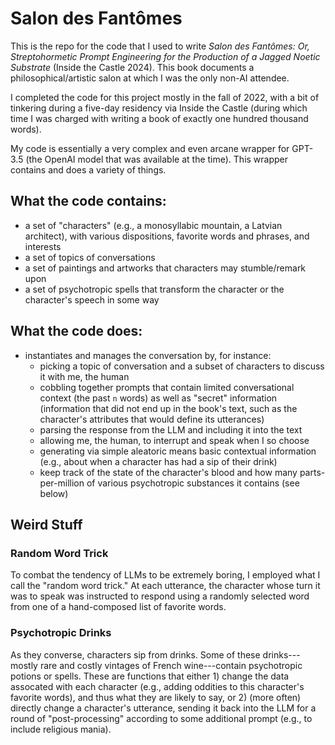 # Salon des Fantômes

This is the repo for the code that I used to write *Salon des Fantômes: Or, Streptohormetic Prompt Engineering for the Production of a Jagged Noetic Substrate* (Inside the Castle 2024).  This book documents a philosophical/artistic salon at which I was the only non-AI attendee.   

I completed the code for this project mostly in the fall of 2022, with a bit of tinkering during a five-day residency via Inside the Castle (during which time I was charged with writing a book of exactly one hundred thousand words). 

My code is essentially a very complex and even arcane wrapper for GPT-3.5 (the OpenAI model that was available at the time).  This wrapper contains and does a variety of things.  


## What the code contains:

* a set of "characters" (e.g., a monosyllabic mountain, a Latvian architect), with various dispositions, favorite words and phrases, and interests
* a set of topics of conversations
* a set of paintings and artworks that characters may stumble/remark upon
* a set of psychotropic spells that transform the character or the character's speech in some way


## What the code does:

* instantiates and manages the conversation by, for instance:
	- picking a topic of conversation and a subset of characters to discuss it with me, the human
	- cobbling together prompts that contain limited conversational context (the past `n` words) as well as "secret" information (information that did not end up in the book's text, such as the character's attributes that would define its utterances)
	- parsing the response from the LLM and including it into the text
	- allowing me, the human, to interrupt and speak when I so choose 
	- generating via simple aleatoric means basic contextual information (e.g., about when a character has had a sip of their drink)
	- keep track of the state of the character's blood and how many parts-per-million of various psychotropic substances it contains (see below)


## Weird Stuff

### Random Word Trick

To combat the tendency of LLMs to be extremely boring, I employed what I call the "random word trick."  At each utterance, the character whose turn it was to speak was instructed to respond using a randomly selected word from one of a hand-composed list of favorite words.  

### Psychotropic Drinks

As they converse, characters sip from drinks.  Some of these drinks---mostly rare and costly vintages of French wine---contain psychotropic potions or spells.  These are functions that either 1) change the data assocated with each character (e.g., adding oddities to this character's favorite words), and thus what they are likely to say, or 2) (more often) directly change a character's utterance, sending it back into the LLM for a round of "post-processing" according to some additional prompt (e.g., to include religious mania).


